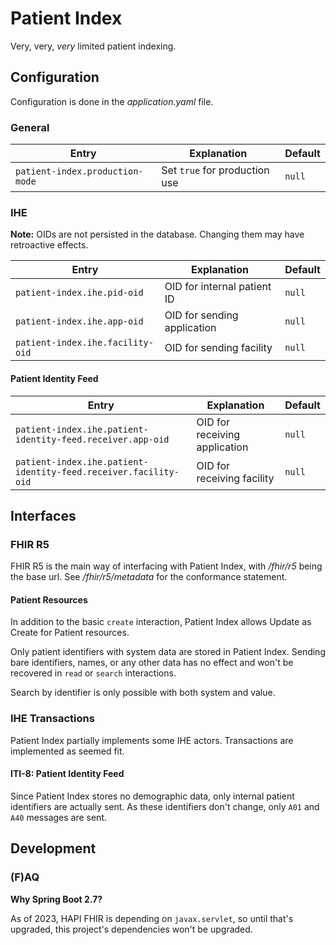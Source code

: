 # Patient Index

Very, very, *very* limited patient indexing.

## Configuration

Configuration is done in the *application.yaml* file.

### General

|Entry|Explanation|Default|
|---|---|---|
|`patient-index.production-mode`|Set `true` for production use|`null`|

### IHE

**Note:** OIDs are not persisted in the database. Changing them may have retroactive effects.

|Entry|Explanation|Default|
|---|---|---|
|`patient-index.ihe.pid-oid`|OID for internal patient ID|`null`|
|`patient-index.ihe.app-oid`|OID for sending application|`null`|
|`patient-index.ihe.facility-oid`|OID for sending facility|`null`|

#### Patient Identity Feed

|Entry|Explanation|Default|
|---|---|---|
|`patient-index.ihe.patient-identity-feed.receiver.app-oid`|OID for receiving application|`null`|
|`patient-index.ihe.patient-identity-feed.receiver.facility-oid`|OID for receiving facility|`null`|

## Interfaces

### FHIR R5

FHIR R5 is the main way of interfacing with Patient Index, with */fhir/r5* being the base url. See */fhir/r5/metadata* for the conformance statement.

#### Patient Resources

In addition to the basic `create` interaction, Patient Index allows Update as Create for Patient resources.

Only patient identifiers with system data are stored in Patient Index. Sending bare identifiers, names, or any other data has no effect and won't be recovered in `read` or `search` interactions.

Search by identifier is only possible with both system and value.

### IHE Transactions

Patient Index partially implements some IHE actors. Transactions are implemented as seemed fit.

#### ITI-8: Patient Identity Feed

Since Patient Index stores no demographic data, only internal patient identifiers are actually sent. As these identifiers don't change, only `A01` and `A40` messages are sent.

## Development

### (F)AQ

**Why Spring Boot 2.7?**

As of 2023, HAPI FHIR is depending on `javax.servlet`, so until that's upgraded, this project's dependencies won't be upgraded.
